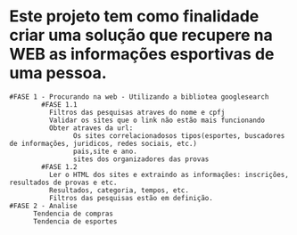 # Este projeto tem como finalidade criar uma solução que recupere na WEB as informações esportivas de uma pessoa.  
 
    #FASE 1 - Procurando na web - Utilizando a bibliotea googlesearch
            #FASE 1.1
              Filtros das pesquisas atraves do nome e cpfj
              Validar os sites que o link não estão mais funcionando          
              Obter atraves da url:
                    Os sites correlacionadosos tipos(esportes, buscadores de informações, juridicos, redes sociais, etc.)                
                    pais,site e ano.
                    sites dos organizadores das provas
            #FASE 1.2
              Ler o HTML dos sites e extraindo as informações: inscrições, resultados de provas e etc.
              Resultados, categoria, tempos, etc.
              Filtros das pesquisas estão em definição.
    #FASE 2 - Analise
          Tendencia de compras
          Tendencia de esportes
